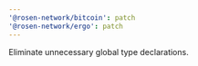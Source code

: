 ```yaml
---
'@rosen-network/bitcoin': patch
'@rosen-network/ergo': patch
---
```


Eliminate unnecessary global type declarations.

